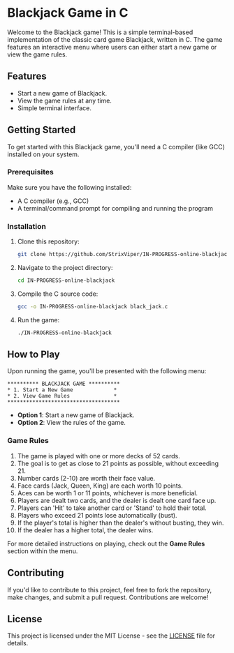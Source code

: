 # Blackjack Game in C

Welcome to the Blackjack game! This is a simple terminal-based implementation of the classic card game Blackjack, written in C. The game features an interactive menu where users can either start a new game or view the game rules.

## Features
- Start a new game of Blackjack.
- View the game rules at any time.
- Simple terminal interface.

## Getting Started

To get started with this Blackjack game, you'll need a C compiler (like GCC) installed on your system.

### Prerequisites

Make sure you have the following installed:
- A C compiler (e.g., GCC)
- A terminal/command prompt for compiling and running the program

### Installation

1. Clone this repository:
   ```bash
   git clone https://github.com/StrixViper/IN-PROGRESS-online-blackjack
   ```

2. Navigate to the project directory:
   ```bash
   cd IN-PROGRESS-online-blackjack
   ```

3. Compile the C source code:
   ```bash
   gcc -o IN-PROGRESS-online-blackjack black_jack.c
   ```

4. Run the game:
   ```bash
   ./IN-PROGRESS-online-blackjack
   ```

## How to Play

Upon running the game, you'll be presented with the following menu:

```
********** BLACKJACK GAME **********
* 1. Start a New Game             *
* 2. View Game Rules              *
************************************
```

- **Option 1**: Start a new game of Blackjack.
- **Option 2**: View the rules of the game.

### Game Rules

1. The game is played with one or more decks of 52 cards.
2. The goal is to get as close to 21 points as possible, without exceeding 21.
3. Number cards (2-10) are worth their face value.
4. Face cards (Jack, Queen, King) are each worth 10 points.
5. Aces can be worth 1 or 11 points, whichever is more beneficial.
6. Players are dealt two cards, and the dealer is dealt one card face up.
7. Players can 'Hit' to take another card or 'Stand' to hold their total.
8. Players who exceed 21 points lose automatically (bust).
9. If the player's total is higher than the dealer's without busting, they win.
10. If the dealer has a higher total, the dealer wins.

For more detailed instructions on playing, check out the **Game Rules** section within the menu.

## Contributing

If you'd like to contribute to this project, feel free to fork the repository, make changes, and submit a pull request. Contributions are welcome!

## License

This project is licensed under the MIT License - see the [LICENSE](LICENSE) file for details.
